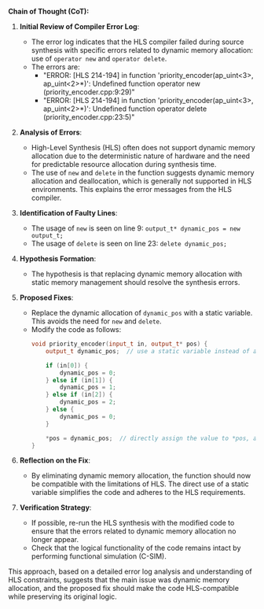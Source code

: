 **Chain of Thought (CoT):**

1. **Initial Review of Compiler Error Log**:
   - The error log indicates that the HLS compiler failed during source synthesis with specific errors related to dynamic memory allocation: use of `operator new` and `operator delete`.
   - The errors are:
     - "ERROR: [HLS 214-194] in function 'priority_encoder(ap_uint<3>, ap_uint<2>*)': Undefined function operator new (priority_encoder.cpp:9:29)"
     - "ERROR: [HLS 214-194] in function 'priority_encoder(ap_uint<3>, ap_uint<2>*)': Undefined function operator delete (priority_encoder.cpp:23:5)"

2. **Analysis of Errors**:
   - High-Level Synthesis (HLS) often does not support dynamic memory allocation due to the deterministic nature of hardware and the need for predictable resource allocation during synthesis time.
   - The use of `new` and `delete` in the function suggests dynamic memory allocation and deallocation, which is generally not supported in HLS environments. This explains the error messages from the HLS compiler.

3. **Identification of Faulty Lines**:
   - The usage of `new` is seen on line 9: `output_t* dynamic_pos = new output_t;`
   - The usage of `delete` is seen on line 23: `delete dynamic_pos;`

4. **Hypothesis Formation**:
   - The hypothesis is that replacing dynamic memory allocation with static memory management should resolve the synthesis errors.

5. **Proposed Fixes**:
   - Replace the dynamic allocation of `dynamic_pos` with a static variable. This avoids the need for `new` and `delete`.
   - Modify the code as follows:
     ```cpp
     void priority_encoder(input_t in, output_t* pos) {
         output_t dynamic_pos;  // use a static variable instead of a pointer

         if (in[0]) {
             dynamic_pos = 0;
         } else if (in[1]) {
             dynamic_pos = 1;
         } else if (in[2]) {
             dynamic_pos = 2;
         } else {
             dynamic_pos = 0;
         }

         *pos = dynamic_pos;  // directly assign the value to *pos, avoiding pointers where not needed
     }
     ```

6. **Reflection on the Fix**:
   - By eliminating dynamic memory allocation, the function should now be compatible with the limitations of HLS. The direct use of a static variable simplifies the code and adheres to the HLS requirements.

7. **Verification Strategy**:
   - If possible, re-run the HLS synthesis with the modified code to ensure that the errors related to dynamic memory allocation no longer appear.
   - Check that the logical functionality of the code remains intact by performing functional simulation (C-SIM).

This approach, based on a detailed error log analysis and understanding of HLS constraints, suggests that the main issue was dynamic memory allocation, and the proposed fix should make the code HLS-compatible while preserving its original logic.